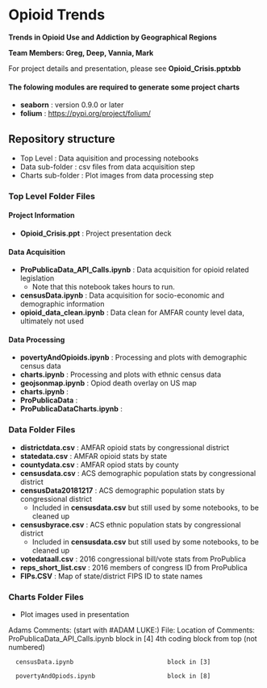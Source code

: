 # Opioid Trends
**Trends in Opioid Use and Addiction by Geographical Regions**

**Team Members: Greg, Deep, Vannia, Mark**

For project details and presentation, please see **Opioid_Crisis.pptxbb**

#### The folowing modules are required to generate some project charts
   * **seaborn** : version 0.9.0 or later
   * **folium** : https://pypi.org/project/folium/

## Repository structure
* Top Level : Data aquisition and processing notebooks
* Data sub-folder : csv files from data acquisition step
* Charts sub-folder : Plot images from data processing step

### Top Level Folder Files
#### Project Information
   * **Opioid_Crisis.ppt** : Project presentation deck
#### Data Acquisition
   * **ProPublicaData_API_Calls.ipynb** : Data acquisition for opioid related legislation
      * Note that this notebook takes hours to run.
   * **censusData.ipynb** : Data acquisition for socio-economic and demographic information
   * **opioid_data_clean.ipynb** : Data clean for AMFAR county level data, ultimately not used
#### Data Processing 
   * **povertyAndOpioids.ipynb** : Processing and plots with demographic census data
   * **charts.ipynb** : Processing and plots with ethnic census data
   * **geojsonmap.ipynb** : Opiod death overlay on US map
   * **charts.ipynb** :
   * **ProPublicaData** : 
   * **ProPublicaDataCharts.ipynb** :
### Data Folder Files
   * **districtdata.csv** : AMFAR opioid stats by congressional district
   * **statedata.csv** : AMFAR opioid stats by state
   * **countydata.csv** : AMFAR opiod stats by county
   * **censusdata.csv** : ACS demographic population stats by congressional district
   * **censusData20181217** : ACS demographic population stats by congressional district
      * Included in **censusdata.csv** but still used by some notebooks, to be cleaned up
   * **censusbyrace.csv** : ACS ethnic population stats by congressional district
      * Included in **censusdata.csv** but still used by some notebooks, to be cleaned up
   * **votedataall.csv** : 2016 congressional bill/vote stats from ProPublica
   * **reps_short_list.csv** : 2016 members of congress ID from ProPublica 
   * **FIPs.CSV** : Map of state/district FIPS ID to state names
### Charts Folder Files
   * Plot images used in presentation

   Adams Comments: (start with #ADAM LUKE:)
      File:                                     Location of Comments: 
      ProPublicaData_API_Calls.ipynb            block in [4]
                                                4th coding block from top (not numbered)
     
      censusData.ipynb                          block in [3]

      povertyAndOpiods.ipynb                    block in [8]
